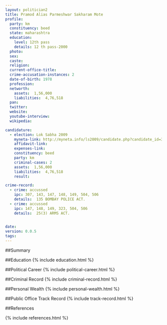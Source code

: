 ```yaml
---
layout: politician2
title: Pramod Alias Parmeshwar Sakharam Mote
profile: 
  party: km
  constituency: beed
  state: maharashtra
  education: 
    level: 12th pass
    details: 12 th pass-2000
  photo: 
  sex: 
  caste: 
  religion: 
  current-office-title: 
  crime-accusation-instances: 2
  date-of-birth: 1978
  profession: 
  networth: 
    assets:  1,56,000
    liabilities:  4,76,518
  pan: 
  twitter: 
  website: 
  youtube-interview: 
  wikipedia: 

candidature: 
  - election: Lok Sabha 2009
    myneta-link: http://myneta.info/ls2009/candidate.php?candidate_id=3678
    affidavit-link: 
    expenses-link: 
    constituency: beed 
    party: km
    criminal-cases: 2
    assets:  1,56,000
    liabilities:  4,76,518
    result:  

crime-record: 
  - crime: accussed
    ipc: 307, 143, 147, 148, 149, 504, 506
    details:  135 BOMBAY POLICE ACT.  
  - crime: accussed
    ipc: 147, 148, 149, 323, 504, 506
    details:  25(3) ARMS ACT.
  

date: 
version: 0.0.5
tags: 
---
```

##Summary


##Education
{% include education.html %}


##Political Career
{% include political-career.html %}


##Criminal Record
{% include criminal-record.html %}


##Personal Wealth
{% include personal-wealth.html %}


##Public Office Track Record
{% include track-record.html %}


##References


{% include references.html %}